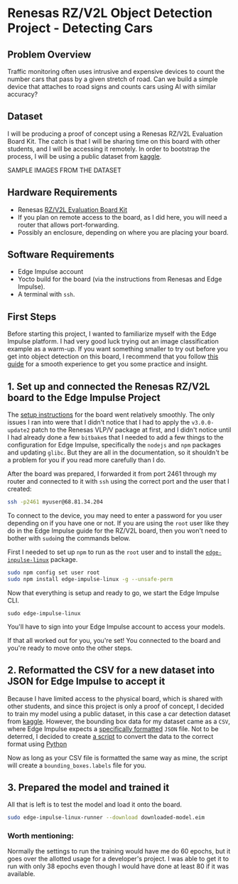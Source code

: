 # Renesas RZ/V2L Object Detection Project - Detecting Cars

## Problem Overview

Traffic monitoring often uses intrusive and expensive devices to count the number
cars that pass by a given stretch of road. Can we build a simple device that
attaches to road signs and counts cars using AI with similar accuracy?

## Dataset

I will be producing a proof of concept using a Renesas RZ/V2L Evaluation Board
Kit. The catch is that I will be sharing time on this board with other students,
and I will be accessing it remotely. In order to bootstrap the process, I will
be using a public dataset from [kaggle](https://www.kaggle.com).

SAMPLE IMAGES FROM THE DATASET

## Hardware Requirements

- Renesas [RZ/V2L Evaluation Board Kit](https://www.renesas.com/eu/en/products/microcontrollers-microprocessors/rz-mpus/rzv2l-evkit-rzv2l-evaluation-board-kit)
- If you plan on remote access to the board, as I did here, you will
  need a router that allows port-forwarding.
- Possibly an enclosure, depending on where you are placing your board.

## Software Requirements

- Edge Impulse account
- Yocto build for the board (via the instructions from Renesas and Edge Impulse).
- A terminal with `ssh`.

## First Steps

Before starting this project, I wanted to familiarize myself with the Edge
Impulse platform. I had very good luck trying out an image classification example
as a warm-up. If you want something smaller to try out before you get into
object detection on this board, I recommend that you follow
[this guide](https://docs.edgeimpulse.com/docs/tutorials/image-classification)
for a smooth experience to get you some practice and insight.

## 1. Set up and connected the Renesas RZ/V2L board to the Edge Impulse Project

The [setup instructions](https://docs.edgeimpulse.com/docs/development-platforms/officially-supported-cpu-gpu-targets/renesas-rz-v2l)
for the board went relatively smoothly. The only
issues I ran into were that I didn't notice that I had to apply the
`v3.0.0-update2` patch to the Renesas VLP/V package at first, and I didn't
notice until I had already done a few `bitbake`s that I needed to add a few
things to the configuration for Edge Impulse, specifically the `nodejs`
and `npm` packages and updating `glibc`. But they are all in the documentation,
so it shouldn't be a problem for you if you read more carefully than I do.

After the board was prepared, I forwarded it from port 2461 through my router
and connected to it with `ssh` using the correct port and the user that I created:

```sh
ssh -p2461 myuser@68.81.34.204
```

To connect to the device, you may need to enter a password for you user depending
on if you have one or not. If you are using the `root` user like they do in the
Edge Impulse guide for the RZ/V2L board, then you won't need to bother with
`sudo`ing the commands below.

First I needed to set up `npm` to run as the `root` user and to install
the [`edge-inpulse-linux`](https://github.com/edgeimpulse/edge-impulse-linux-cli) package.

```sh
sudo npm config set user root
sudo npm install edge-impulse-linux -g --unsafe-perm
```

Now that everything is setup and ready to go, we start the Edge Impulse CLI.

```ssh
sudo edge-impulse-linux
```

You'll have to sign into your Edge Impulse account to access your models.

If that all worked out for you, you're set! You connected to the board and
you're ready to move onto the other steps.

## 2. Reformatted the CSV for a new dataset into JSON for Edge Impulse to accept it

Because I have limited access to the physical board, which is shared with other
students, and since this project is only a proof of concept, I decided to train my
model using a public dataset, in this case a car detection dataset
from [kaggle](https://www.kaggle.com/). However, the bounding box data for my
dataset came as a `CSV`, where Edge Impulse expects a
[specifically formatted](https://docs.edgeimpulse.com/docs/edge-impulse-cli/cli-uploader#bounding-boxes)
`JSON` file. Not to be deterred, I decided to create
[a script](https://github.com/ajaxromik/boundingBoxesCSVToJSON/blob/main/converter.py)
to convert the data to the correct format using
[Python](https://www.python.org/downloads/)

Now as long as your CSV file is formatted the same way as mine, the script
will create a `bounding_boxes.labels` file for you.

## 3. Prepared the model and trained it

All that is left is to test the model and load it onto the board.

```sh
sudo edge-impulse-linux-runner --download downloaded-model.eim
```

### Worth mentioning:

Normally the settings to run the training would have me do 60 epochs, but it goes over the allotted usage for a developer's project.
I was able to get it to run with only 38 epochs even though I would have done at least 80 if it was available.
